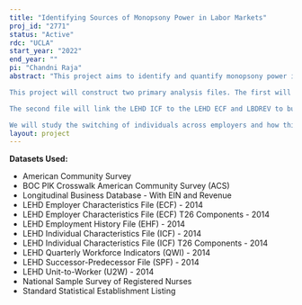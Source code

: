 ```yaml
---
title: "Identifying Sources of Monopsony Power in Labor Markets"
proj_id: "2771"
status: "Active"
rdc: "UCLA"
start_year: "2022"
end_year: ""
pi: "Chandni Raja"
abstract: "This project aims to identify and quantify monopsony power in labor markets - wage setting below marginal product - and to disentangle the sources of monopsony power. Specifically, it will quantify the roles of vertical and horizontal job differentiation and coordination among firms as sources of monopsony power in labor markets.  

This project will construct two primary analysis files. The first will use the ACS, National Sample Survey of Registered Nurses (NSSRN), and LEHD ICF to build a panel of Registered Nurses working in healthcare facilities. We link this panel to the LEHD ECF and Revenue-Enhanced LBD (LBDREV) to incorporate information about employers. We further enrich this file by linking in external data on healthcare facilities from the American Hospital Association (AHA) Annual Survey, the Centers for Medicare and Medicaid Services (CMS) Healthcare Cost Report Information System (HCRIS) and Provider of Services (POS) data, and California Office of Statewide Health Planning and Development (OSHPD) Quarterly Financial and Utilization Reports. We additionally link in external data on inpatient claims at healthcare facilities from the Healthcare Cost Utilization Project (HCUP). We use this panel to model several main outcomes of interest: wages, employment, and healthcare quality. 

The second file will link the LEHD ICF to the LEHD ECF and LBDREV to build a panel of individuals not restricted to individuals working in healthcare facilities. Individuals will be classified into labor markets defined by their education, experience, and wages rather than into a labor market defined by occupation as in the first file (Registered Nurses). This panel will also be used to model wages and employment as the main outcomes of interest. 

We will study the switching of individuals across employers and how this varies over time and across labor markets. We will decompose the variation in earnings of individuals within labor markets into: an individual's marginal product (individual fixed effect), a firm's wage premium (firm fixed effect), and time-variant individual controls following Abowd, Kramarz, and Margolis (1999). We will investigate how the total variance in earnings and how the variance attributed to each component (individual, firm, individual-firm match) varies over time."
layout: project
---
```


**Datasets Used:**

  - American Community Survey 
  - BOC PIK Crosswalk American Community Survey (ACS) 
  - Longitudinal Business Database - With EIN and Revenue 
  - LEHD Employer Characteristics File (ECF) - 2014 
  - LEHD Employer Characteristics File (ECF) T26 Components - 2014 
  - LEHD Employment History File (EHF) - 2014 
  - LEHD Individual Characteristics File (ICF) - 2014 
  - LEHD Individual Characteristics File (ICF) T26 Components - 2014 
  - LEHD Quarterly Workforce Indicators (QWI) - 2014 
  - LEHD Successor-Predecessor File (SPF) - 2014 
  - LEHD Unit-to-Worker (U2W) - 2014 
  - National Sample Survey of Registered Nurses 
  - Standard Statistical Establishment Listing 

